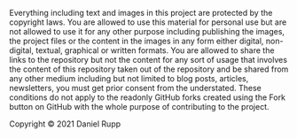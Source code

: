Everything including text and images in this project are protected by the copyright laws.
You are allowed to use this material for personal use but are not allowed to use it for
any other purpose including publishing the images, the project files or the content in the
images in any form either digital, non-digital, textual, graphical or written formats.
You are allowed to share the links to the repository but not the content for any sort of 
usage that involves the content of this repository taken out of the repository and be shared 
from any other medium including but not limited to blog posts, articles, newsletters, you must 
get prior consent from the understated. These conditions do not apply to the readonly GitHub 
forks created using the Fork button on GitHub with the whole purpose of contributing to the project.

Copyright © 2021 Daniel Rupp 
